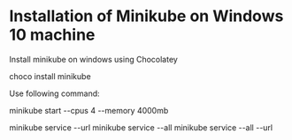 # Installation of Minikube on Windows 10 machine

Install minikube on windows using Chocolatey

choco install minikube

  Use following command:

minikube start --cpus 4 --memory 4000mb




minikube service <service-name> --url
minikube service --all
minikube service --all --url


   
